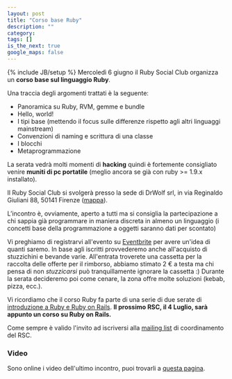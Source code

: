 ```yaml
---
layout: post
title: "Corso base Ruby"
description: ""
category:
tags: []
is_the_next: true
google_maps: false
---
```

{% include JB/setup %}
Mercoledì 6 giugno il Ruby Social Club organizza un **corso base sul linguaggio Ruby**.

Una traccia degli argomenti trattati è la seguente:

* Panoramica su Ruby, RVM, gemme e bundle
* Hello, world!
* I tipi base (mettendo il focus sulle differenze rispetto agli altri linguaggi mainstream)
* Convenzioni di naming e scrittura di una classe
* I blocchi
* Metaprogrammazione 

La serata vedrà molti momenti di **hacking** quindi è fortemente consigliato venire **muniti di pc portatile** (meglio ancora se già con ruby >= 1.9.x installato).

Il Ruby Social Club si svolgerà presso la sede di DrWolf srl, in via Reginaldo Giuliani 88, 50141 Firenze ([mappa](http://www.drwolf.it/lazienda/dove-siamo)).

L’incontro è, ovviamente, aperto a tutti ma si consiglia la partecipazione a chi sappia già programmare in maniera discreta in almeno un linguaggio (i concetti base della programmazione a oggetti saranno dati per scontato)

Vi preghiamo di registrarvi all'evento su [Eventbrite](http://rubysocialclub-fi.eventbrite.com) per avere un'idea di quanti saremo.
In base agli iscritti provvederemo anche all'acquisto di stuzzichini e bevande varie. All'entrata troverete una cassetta per la raccolta delle offerte per il rimborso, abbiamo stimato 2 &euro; a testa ma chi pensa di non _stuzzicarsi_ può tranquillamente ignorare la cassetta :)
Durante la serata decideremo poi come cenare, la zona offre molte soluzioni (kebab, pizza, ecc.).

Vi ricordiamo che il corso Ruby fa parte di una serie di due serate di [introduzione a Ruby e Ruby on Rails](/2012/05/05/corso-base-ruby-e-ruby-on-rails/). **Il prossimo RSC, il 4 Luglio, sarà appunto un corso su Ruby on Rails.**


Come sempre è valido l'invito ad iscriversi alla [mailing list](https://lists.lilik.it/wws/subscribe/ruby) di coordinamento del RSC.

### Video

Sono online i video dell'ultimo incontro, puoi trovarli a [questa pagina](/2012/05/02/2-maggio-al-pangoro/).
